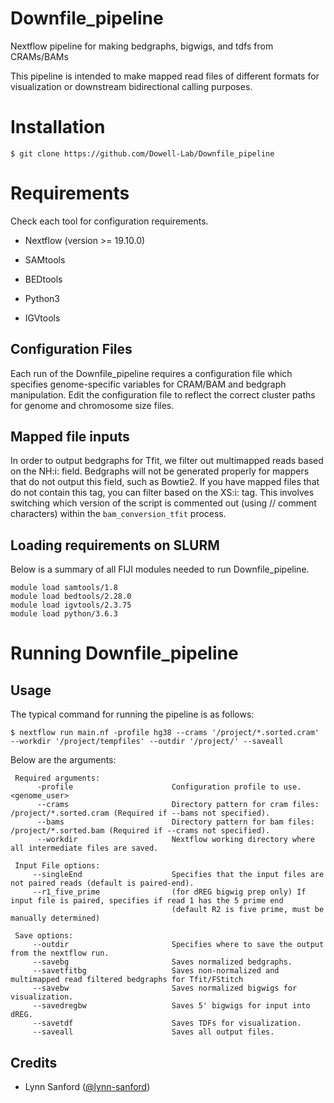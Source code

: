 # Downfile_pipeline
Nextflow pipeline for making bedgraphs, bigwigs, and tdfs from CRAMs/BAMs

This pipeline is intended to make mapped read files of different formats for visualization or downstream bidirectional calling purposes.

# Installation

 `$ git clone https://github.com/Dowell-Lab/Downfile_pipeline`

# Requirements

Check each tool for configuration requirements.

- Nextflow (version >= 19.10.0)

- SAMtools

- BEDtools

- Python3

- IGVtools

## Configuration Files

Each run of the Downfile_pipeline requires a configuration file which specifies genome-specific variables for CRAM/BAM and bedgraph manipulation. Edit the configuration file to reflect the correct cluster paths for genome and chromosome size files.

## Mapped file inputs

In order to output bedgraphs for Tfit, we filter out multimapped reads based on the NH:i: field. Bedgraphs will not be generated properly for mappers that do not output this field, such as Bowtie2. If you have mapped files that do not contain this tag, you can filter based on the XS:i: tag. This involves switching which version of the script is commented out (using // comment characters) within the `bam_conversion_tfit` process.

## Loading requirements on SLURM

  Below is a summary of all FIJI modules needed to run Downfile_pipeline.

  ```
  module load samtools/1.8
  module load bedtools/2.28.0
  module load igvtools/2.3.75
  module load python/3.6.3
  ```

# Running Downfile_pipeline

## Usage

   The typical command for running the pipeline is as follows:

   `$ nextflow run main.nf -profile hg38 --crams '/project/*.sorted.cram' --workdir '/project/tempfiles' --outdir '/project/' --saveall`

   Below are the arguments:

   ```
    Required arguments:
         -profile                      Configuration profile to use. <genome_user>
         --crams                       Directory pattern for cram files: /project/*.sorted.cram (Required if --bams not specified).
         --bams                        Directory pattern for bam files: /project/*.sorted.bam (Required if --crams not specified).
         --workdir                     Nextflow working directory where all intermediate files are saved.

    Input File options:
        --singleEnd                    Specifies that the input files are not paired reads (default is paired-end).
        --r1_five_prime                (for dREG bigwig prep only) If input file is paired, specifies if read 1 has the 5 prime end
                                       (default R2 is five prime, must be manually determined)

    Save options:
        --outdir                       Specifies where to save the output from the nextflow run.
        --savebg                       Saves normalized bedgraphs.
        --savetfitbg                   Saves non-normalized and multimapped read filtered bedgraphs for Tfit/FStitch
        --savebw                       Saves normalized bigwigs for visualization.
        --savedregbw                   Saves 5' bigwigs for input into dREG.
        --savetdf                      Saves TDFs for visualization.
        --saveall                      Saves all output files.
   ```

## Credits

* Lynn Sanford ([@lynn-sanford](https://github.com/lynn-sanford))
